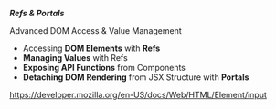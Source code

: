 ***Refs & Portals***

Advanced DOM Access & Value Management

- Accessing **DOM Elements** with **Refs**
- **Managing Values** with Refs
- **Exposing API Functions** from Components
- **Detaching DOM Rendering** from JSX Structure with **Portals**

https://developer.mozilla.org/en-US/docs/Web/HTML/Element/input

